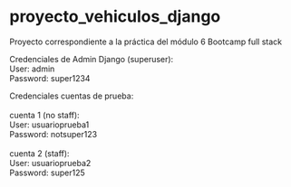 # proyecto_vehiculos_django
Proyecto correspondiente a la práctica del módulo 6
Bootcamp full stack 

Credenciales de Admin Django (superuser):<br />
User: admin<br />
Password: super1234<br />

Credenciales cuentas de prueba:<br /><br />
cuenta 1 (no staff):<br />
User: usuarioprueba1<br />
Password: notsuper123<br /><br />
cuenta 2 (staff):<br />
User: usuarioprueba2<br />
Password: super125

